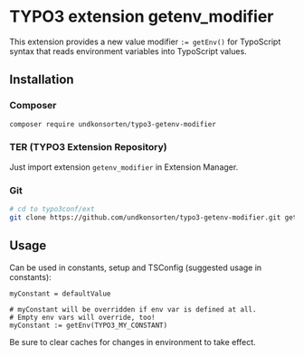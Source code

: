# TYPO3 extension getenv_modifier

This extension provides a new value modifier `:= getEnv()` for
TypoScript syntax that reads environment variables
into TypoScript values.

## Installation

### Composer

```bash
composer require undkonsorten/typo3-getenv-modifier
```

### TER (TYPO3 Extension Repository)

Just import extension `getenv_modifier` in Extension Manager.

### Git
```bash
# cd to typo3conf/ext 
git clone https://github.com/undkonsorten/typo3-getenv-modifier.git getenv_modifier
```

## Usage

Can be used in constants, setup and TSConfig
(suggested usage in constants):

```typo3_typoscript
myConstant = defaultValue

# myConstant will be overridden if env var is defined at all.
# Empty env vars will override, too!
myConstant := getEnv(TYPO3_MY_CONSTANT)
```

Be sure to clear caches for changes in environment
to take effect.
